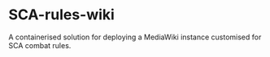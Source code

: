 # SCA-rules-wiki
A containerised solution for deploying a MediaWiki instance customised for SCA combat rules.
